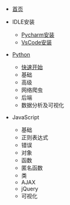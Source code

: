* [首页](./README.md)

* IDLE安装
  * [Pycharm安装](./pycharm.md)
  * [VsCode安装](./vscode.md)

* [Python](./Python/README.md)

  * [快速开始](./Python/quick_start.md)
  * 基础
  * 高级
  * 网络爬虫
  * 后端
  * 数据分析及可视化


* JavaScript

  * 基础
  * 正则表达式
  * 错误
  * 对象
  * 函数
  * 匿名函数
  * 类
  * AJAX
  * jQuery
  * 可视化

